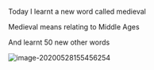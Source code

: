 Today I learnt a new word called medieval



Medieval means relating to Middle Ages



And learnt 50 new other words

![image-20200528155456254](E:\github\ninagu2010.github.io\images\image-20200528155456254.png)